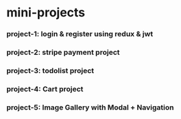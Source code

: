# mini-projects

<h3>project-1: login & register using redux & jwt</h3>
<h3>project-2: stripe payment project</h3>
<h3>project-3: todolist project</h3>
<h3>project-4: Cart project</h3>
<h3>project-5: Image Gallery with Modal + Navigation</h3>